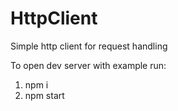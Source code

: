 # HttpClient
Simple http client for request handling

To open dev server with example run:

1) npm i
2) npm start
